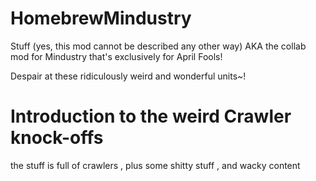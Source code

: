 # HomebrewMindustry
Stuff (yes, this mod cannot be described any other way)
AKA the collab mod for Mindustry that's exclusively for April Fools!

Despair at these ridiculously weird and wonderful units~!

# Introduction to the weird Crawler knock-offs
the stuff is full of crawlers , plus some shitty stuff , and wacky content

